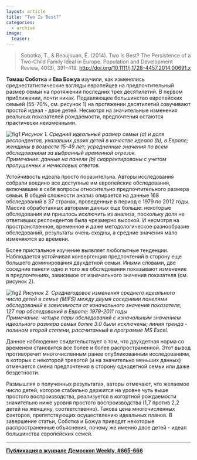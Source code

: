 ```yaml
---
layout: article
title: "Two Is Best?"
categories: 
  - archive
image:
  teaser: 
---
```


> Sobotka, T., & Beaujouan, É. (2014). Two Is Best? The Persistence of a Two-Child Family Ideal in Europe. Population and Development Review, 40(3), 391–419. http://doi.org/10.1111/j.1728-4457.2014.00691.x

**Томаш Соботка** и **Ева Божуа** изучили, как изменялись среднестатистические взгляды европейцев на предпочтительный размер семьи на протяжении последних трех десятилетий. В первом приближении, почти никак. Подавляющее большинство европейских семьей (55-70%, см. рисунок 1) на протяжении десятилетий озвучивают простой идеал - двое детей. Несмотря на значительные изменения реальных показателей рождаемости, предпочтения остаются практически неизменными.

![fig1](/dem-digest/images/2015/665-fig-01.png)
*Рисунок 1. Средний идеальный размер семьи (a) и доля респондентов, указавших двоих детей в качестве идеала (b), в Европе; женщины в возрасте 15-49 лет; усредненные значения по всем обследованиям за выбранный временной отрезок.*  
*Примечание: данные на панели (b) скорректированы с учетом пропущенных и нечисловых ответов.*

Устойчивость идеала просто поразительна. Авторы исследования собрали воедино все доступные им европейские обследования, включавшие в себя вопросы относительно предпочтительного размера семьи. В общей сложности анализ опирается на данные 168 обследований в 37 странах, проведенные в период с 1979 по 2012 годы. Массив обработанных авторами данных еще больше: некоторые обследования им пришлось исключить из анализа, поскольку доля не ответивших респондентов была чрезмерно высокой. И несмотря на пространственное, временное и даже методологическое разнообразие обследований, результаты очень сходны, а средние значения мало изменяются во времени.

Более пристальное изучение выявляет любопытные тенденции. Наблюдается устойчивая конвергенция предпочтений в сторону еще большего доминирования двухдетной семьи. Иными словами, две соседние панели одно и того же обследования показывают изменение в предпочтениях, зависимое от изначального значения показателя (см. рисунок 2).

![fig2](/dem-digest/images/2015/665-fig-02.png)
*Рисунок 2. Среднегодовое изменения среднего идеального числа детей в семье (MIFS) между двумя соседними панелями обследований в зависимости от изначального значения показателя; 127 пар обследований в Европе; 1979-2011 годы*  
*Примечание: четыре пары обследований с изначальным значением идеального размера семьи более 3.0 были исключены; линия тренда - полином второй степени, рассчитанный в программе MS Excel.*  

Данное наблюдение свидетельствует о том, что двухдетная норма со временем становится все более и более распространенной. Этот вывод противоречит многочисленным ранее опубликованным исследованиям, в которых с некоторой тревогой (и на значительно меньших данных) отмечается смена предпочтения в сторону однодетной семьи или даже бездетности.

Размышляя о полученных результатах, авторы отмечают, что желаемое число детей, которое стабильно держится на уровне чуть выше простого воспроизводства, реализуется в когортной рождаемости значительно ниже уровня простого воспроизводства (1,7 против 2,2 детей на женщину, соответственно). Такова цена многочисленных факторов, препятствующих осуществлению идеальных планов. В завершение статьи, Соботка и Божуа приводят некоторые распространенные объяснения, почему же именно двое детей - идеал большинства европейских семей.

***
**[Публикация в жунрале Демоскоп Weekly, #665-666](http://demoscope.ru/weekly/2015/0665/digest02.php)**